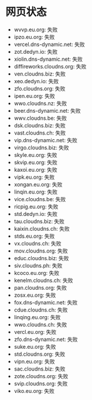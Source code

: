 # 网页状态
- wvvp.eu.org: 失败
- ipzo.eu.org: 失败
- vercel.dns-dynamic.net: 失败
- zot.dedyn.io: 失败
- xiolin.dns-dynamic.net: 失败
- diffireworks.cloudns.org: 失败
- ven.cloudns.biz: 失败
- xeo.dedyn.io: 失败
- zfo.cloudns.org: 失败
- ipen.eu.org: 失败
- wwo.cloudns.nz: 失败
- beer.dns-dynamic.net: 失败
- wwv.cloudns.be: 失败
- dsk.cloudns.biz: 失败
- vast.cloudns.ch: 失败
- vip.dns-dynamic.net: 失败
- virgo.cloudns.biz: 失败
- skyle.eu.org: 失败
- skvip.eu.org: 失败
- kaxoi.eu.org: 失败
- vipk.eu.org: 失败
- xongan.eu.org: 失败
- linqin.eu.org: 失败
- vice.cloudns.be: 失败
- ricpig.eu.org: 失败
- std.dedyn.io: 失败
- tau.cloudns.biz: 失败
- kaixin.cloudns.ch: 失败
- stds.eu.org: 失败
- vx.cloudns.ch: 失败
- mov.cloudns.org: 失败
- educ.cloudns.biz: 失败
- siv.cloudns.ph: 失败
- kcoco.eu.org: 失败
- kenelm.cloudns.ch: 失败
- pan.cloudns.org: 失败
- zosx.eu.org: 失败
- fox.dns-dynamic.net: 失败
- cdue.cloudns.ch: 失败
- linqing.eu.org: 失败
- wwo.cloudns.ch: 失败
- vercl.eu.org: 失败
- zfo.dns-dynamic.net: 失败
- suke.eu.org: 失败
- std.cloudns.org: 失败
- vipn.eu.org: 失败
- sac.cloudns.biz: 失败
- zote.cloudns.org: 失败
- svip.cloudns.org: 失败
- viko.eu.org: 失败
